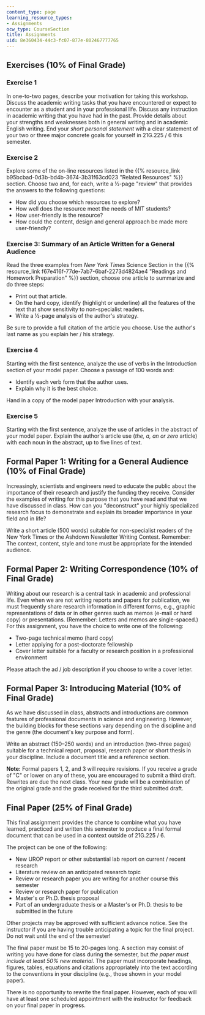 ```yaml
---
content_type: page
learning_resource_types:
- Assignments
ocw_type: CourseSection
title: Assignments
uid: 8e360434-44c3-fc07-877e-802467777765
---
```


Exercises (10% of Final Grade)
------------------------------

### Exercise 1

In one-to-two pages, describe your motivation for taking this workshop. Discuss the academic writing tasks that you have encountered or expect to encounter as a student and in your professional life. Discuss any instruction in academic writing that you have had in the past. Provide details about your strengths and weaknesses both in general writing and in academic English writing. End your _short personal statement_ with a clear statement of your two or three major concrete goals for yourself in 21G.225 / 6 this semester.

### Exercise 2

Explore some of the on-line resources listed in the {{% resource_link b95bcbad-0d3b-bd4b-3674-3b31f63cd023 "Related Resources" %}} section. Choose two and, for each, write a ½-page "review" that provides the answers to the following questions:

*   How did you choose which resources to explore?
*   How well does the resource meet the needs of MIT students?
*   How user-friendly is the resource?
*   How could the content, design and general approach be made more user-friendly?

### Exercise 3: Summary of an Article Written for a General Audience

Read the three examples from _New York Times_ Science Section in the {{% resource_link f67e416f-77de-7ab7-6baf-2273d4824ae4 "Readings and Homework Preparation" %}} section, choose one article to summarize and do three steps:

*   Print out that article.
*   On the hard copy, identify (highlight or underline) all the features of the text that show sensitivity to non-specialist readers.
*   Write a ½-page analysis of the author's strategy.

Be sure to provide a full citation of the article you choose. Use the author's last name as you explain her / his strategy.

### Exercise 4

Starting with the first sentence, analyze the use of verbs in the Introduction section of your model paper. Choose a passage of 100 words and:

*   Identify each verb form that the author uses.
*   Explain why it is the best choice.

Hand in a copy of the model paper Introduction with your analysis.

### Exercise 5

Starting with the first sentence, analyze the use of articles in the abstract of your model paper. Explain the author's article use (_the, a, an or zero_ article) with each noun in the abstract, up to five lines of text.

Formal Paper 1: Writing for a General Audience (10% of Final Grade)
-------------------------------------------------------------------

Increasingly, scientists and engineers need to educate the public about the importance of their research and justify the funding they receive. Consider the examples of writing for this purpose that you have read and that we have discussed in class. How can you "deconstruct" your highly specialized research focus to demonstrate and explain its broader importance in your field and in life?

Write a short article (500 words) suitable for non-specialist readers of the New York Times or the Ashdown Newsletter Writing Contest. Remember: The context, content, style and tone must be appropriate for the intended audience.

Formal Paper 2: Writing Correspondence (10% of Final Grade)
-----------------------------------------------------------

Writing about our research is a central task in academic and professional life. Even when we are not writing reports and papers for publication, we must frequently share research information in different forms, e.g., graphic representations of data or in other genres such as memos (e-mail or hard copy) or presentations. (Remember: Letters and memos are single-spaced.) For this assignment, you have the choice to write one of the following:

*   Two-page technical memo (hard copy)
*   Letter applying for a post-doctorate fellowship
*   Cover letter suitable for a faculty or research position in a professional environment

Please attach the ad / job description if you choose to write a cover letter.

Formal Paper 3: Introducing Material (10% of Final Grade)
---------------------------------------------------------

As we have discussed in class, abstracts and introductions are common features of professional documents in science and engineering. However, the building blocks for these sections vary depending on the discipline and the genre (the document's key purpose and form).

Write an abstract (150–250 words) and an introduction (two-three pages) suitable for a technical report, proposal, research paper or short thesis in your discipline. Include a document title and a reference section.

**Note:** Formal papers 1, 2, and 3 will require revisions. If you receive a grade of "C" or lower on any of these, you are encouraged to submit a third draft. Rewrites are due the next class. Your new grade will be a combination of the original grade and the grade received for the third submitted draft.

Final Paper (25% of Final Grade)
--------------------------------

This final assignment provides the chance to combine what you have learned, practiced and written this semester to produce a final formal document that can be used in a context outside of 21G.225 / 6.

The project can be one of the following:

*   New UROP report or other substantial lab report on current / recent research
*   Literature review on an anticipated research topic
*   Review or research paper you are writing for another course this semester
*   Review or research paper for publication
*   Master's or Ph.D. thesis proposal
*   Part of an undergraduate thesis or a Master's or Ph.D. thesis to be submitted in the future

Other projects may be approved with sufficient advance notice. See the instructor if you are having trouble anticipating a topic for the final project. Do not wait until the end of the semester!

The final paper must be 15 to 20-pages long. A section may consist of writing you have done for class during the semester, but _the paper must include at least 50% new material_. The paper must incorporate headings, figures, tables, equations and citations appropriately into the text according to the conventions in your discipline (e.g., those shown in your model paper).

There is no opportunity to rewrite the final paper. However, each of you will have at least one scheduled appointment with the instructor for feedback on your final paper in progress.